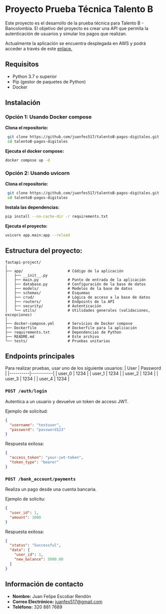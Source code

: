 # Proyecto Prueba Técnica Talento B

Este proyecto es el desarrollo de la prueba técnica para Talento B - Bancolombia. El objetivo del proyecto es crear una API que permita la autenticación de usuarios y simular los pagos que realizan.

Actualmente la aplicación se encuentra desplegada en AWS y podrá acceder a través de este [enlace.](http://18.220.201.115:8000/docs#/) 

## Requisitos

- Python 3.7 o superior
- Pip (gestor de paquetes de Python)
- Docker

## Instalación

### Opción 1: Usando Docker compose

**Clona el repositorio:**
  ```bash
   git clone https://github.com/juanfes517/talentoB-pagos-digitales.git
   cd talentoB-pagos-digitales
  ```

**Ejecuta el docker compose:**
  ```bash
  docker compose up -d
  ```

### Opción 2: Usando uvicorn 

**Clona el repositorio:**
  ```bash
   git clone https://github.com/juanfes517/talentoB-pagos-digitales.git
   cd talentoB-pagos-digitales
  ```

**Instala las dependencias:**
  ```bash
  pip install --no-cache-dir -r requirements.txt
  ```

**Ejecuta el proyecto:**
  ```bash
  uvicorn app.main:app --reload
  ```


## Estructura del proyecto:
```
fastapi-project/
│
├── app/                    # Código de la aplicación
│   ├── __init__.py
│   ├── main.py             # Punto de entrada de la aplicación
│   ├── database.py         # Configuración de la base de datos
│   ├── models/             # Modelos de la base de datos
│   ├── schemas/            # Esquemas
│   ├── crud/               # Lógica de acceso a la base de datos
│   ├── routers/            # Endpoints de la API
│   ├── security/           # Autenticación
│   └── utils/              # Utilidades generales (validaciones, excepciones)
│
├── docker-compose.yml      # Servicios de Docker compose
├── Dockerfile              # Dockerfile para la aplicación
├── requirements.txt        # Dependencias de Python
├── README.md               # Este archivo
└── tests/                  # Pruebas unitarias
```

## Endpoints principales

Para realizar pruebas, usar uno de los siguiente usuarios:
|   User   | Password  |
|----------|-----------|
| user_0   |   1234    |
| user_1   |   1234    |
| user_2   |   1234    |
| user_3   |   1234    |
| user_4   |   1234    |

### `POST /auth/login`
Autentica a un usuario y devuelve un token de acceso JWT.

Ejemplo de solicitud:
```json
{
  "username": "testuser",
  "password": "password123"
}
```

Respuesta exitosa:
```json
{
  "access_token": "your-jwt-token",
  "token_type": "bearer"
}
```

### `POST /bank_account/payments`
Realiza un pago desde una cuenta bancaria.

Ejemplo de solicitu:
```json
{
  "user_id": 1,
  "amount": 1000
}
```

Respuesta exitosa:
```json
{
  "status": "Successful",
  "data": {
    "user_id": 1,
    "new_balance": 5000.00
  }
}
```


## Información de contacto
- **Nombre:** Juan Felipe Escobar Rendón
- **Correo Electrónico:** juanfes517@gmail.com
- **Teléfono:** 320 881 7689